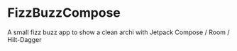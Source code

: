 # FizzBuzzCompose

A small fizz buzz app to show a clean archi with Jetpack Compose / Room / Hilt-Dagger
